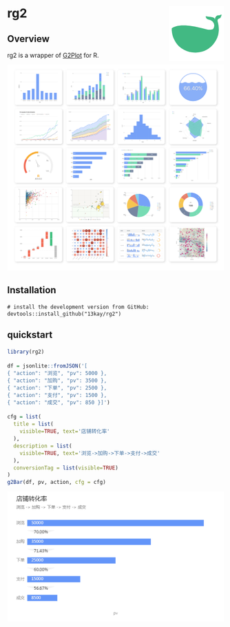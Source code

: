 # rg2 <img src="man/figures/whale.128.png" align="right" width="128" />

## Overview

rg2 is a wrapper of [G2Plot](https://g2plot.antv.vision/) for R.

![cover](man/figures/cover.png)

## Installation

```
# install the development version from GitHub:
devtools::install_github("13kay/rg2")
```

## quickstart

```r
library(rg2)

df = jsonlite::fromJSON('[
{ "action": "浏览", "pv": 5000 },
{ "action": "加购", "pv": 3500 },
{ "action": "下单", "pv": 2500 },
{ "action": "支付", "pv": 1500 },
{ "action": "成交", "pv": 850 }]')

cfg = list(
  title = list(
    visible=TRUE, text='店铺转化率'
  ),
  description = list(
    visible=TRUE, text='浏览->加购->下单->支付->成交'
  ),
  conversionTag = list(visible=TRUE)
)
g2Bar(df, pv, action, cfg = cfg)
```

<img src="man/figures/quickstart.png" width="639" />
